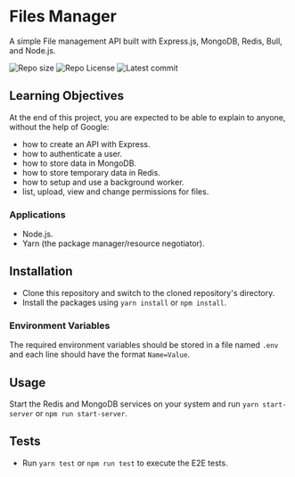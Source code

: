 # Files Manager

A simple File management API built with Express.js, MongoDB, Redis, Bull, and Node.js.

![Repo size](https://img.shields.io/github/repo-size/Mar-Issah/alx-files_manager)
![Repo License](https://img.shields.io/github/license/Mar-Issah/alx-files_manager.svg)
![Latest commit](https://img.shields.io/github/last-commit/Mar-Issah/alx-files_manager/master?style=round-square)

## Learning Objectives

At the end of this project, you are expected to be able to explain to anyone, without the help of Google:

- how to create an API with Express.
- how to authenticate a user.
- how to store data in MongoDB.
- how to store temporary data in Redis.
- how to setup and use a background worker.
- list, upload, view and change permissions for files.

### Applications

- Node.js.
- Yarn (the package manager/resource negotiator).

## Installation

- Clone this repository and switch to the cloned repository's directory.
- Install the packages using `yarn install` or `npm install`.

### Environment Variables

The required environment variables should be stored in a file named `.env` and each line should have the format `Name=Value`.

## Usage

Start the Redis and MongoDB services on your system and run `yarn start-server` or `npm run start-server`.

## Tests

- Run `yarn test` or `npm run test` to execute the E2E tests.
